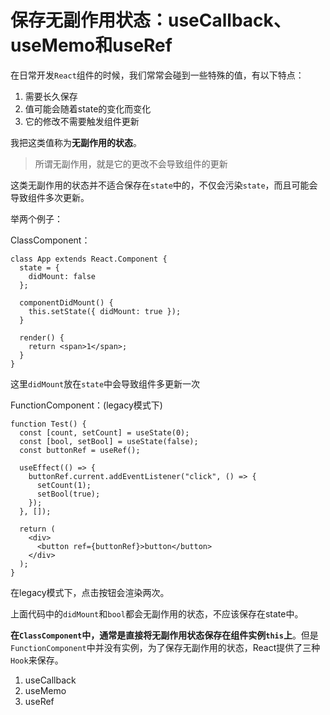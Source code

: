 # 保存无副作用状态：useCallback、useMemo和useRef

在日常开发`React`组件的时候，我们常常会碰到一些特殊的值，有以下特点：

1. 需要长久保存
2. 值可能会随着state的变化而变化
3. 它的修改不需要触发组件更新

我把这类值称为**无副作用的状态**。

> 所谓无副作用，就是它的更改不会导致组件的更新

这类无副作用的状态并不适合保存在`state`中的，不仅会污染`state`，而且可能会导致组件多次更新。

举两个例子：

ClassComponent：

```react
class App extends React.Component {
  state = {
    didMount: false
  };

  componentDidMount() {
    this.setState({ didMount: true });
  }

  render() {
    return <span>1</span>;
  }
}
```

这里`didMount`放在`state`中会导致组件多更新一次



FunctionComponent：(legacy模式下)

```react
function Test() {
  const [count, setCount] = useState(0);
  const [bool, setBool] = useState(false);
  const buttonRef = useRef();

  useEffect(() => {
    buttonRef.current.addEventListener("click", () => {
      setCount(1);
      setBool(true);
    });
  }, []);

  return (
    <div>
      <button ref={buttonRef}>button</button>
    </div>
  );
}
```

在legacy模式下，点击按钮会渲染两次。

上面代码中的`didMount`和`bool`都会无副作用的状态，不应该保存在state中。

**在`ClassComponent`中，通常是直接将无副作用状态保存在组件实例`this`上**。但是`FunctionComponent`中并没有实例，为了保存无副作用的状态，React提供了三种`Hook`来保存。

1. useCallback
2. useMemo
3. useRef

